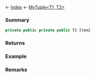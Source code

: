 ← [Index](Api-Index) ← [MyTuple<T1, T2>](VRage.MyTuple`2)

### Summary

```csharp
private public private public T2 Item2
```

### Returns

### Example

### Remarks

